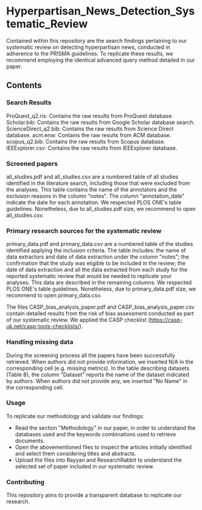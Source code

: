 # Hyperpartisan_News_Detection_Systematic_Review

Contained within this repository are the search findings pertaining to our systematic review on detecting hyperpartisan news, conducted in adherence to the PRISMA guidelines. To replicate these results, we recommend employing the identical advanced query method detailed in our paper.


## Contents

### Search Results

  ProQuest_q2.ris: Contains the raw results from ProQuest database.
  Scholar.bib: Contains the raw results from Google Scholar database search.
  ScienceDirect_q2.bib: Contains the raw results from Science Direct database.
  acm.enw: Contains the raw results from ACM database.
  scopus_q2.bib: Contains the raw results from Scopus database.
  IEEExplorer.csv: Contains the raw results from IEEExplorer database.

### Screened papers
all_studies.pdf and all_studies.csv are a numbered table of all studies identified in the literature search, including those that were excluded from the analyses. This table contains the name of the annotators and the exclusion reasons in the column "notes". The column "annotation_date" indicate the date for each annotation. We respected PLOS ONE's table guidelines. Nonetheless, due to all_studies.pdf size, we recommend to open all_studies.csv. 

### Primary research sources for the systematic review
primary_data.pdf and primary_data.csv are a numbered table of the studies identified applying the inclusion criteria. The table includes: the name of data extractors and date of data extraction under the column "notes"; the confirmation that the study was eligible to be included in the review; the date of data extraction and all the data extracted from each study for the reported systematic review that would be needed to replicate your analyses. This data are described in the remaining columns. We respected PLOS ONE's table guidelines. Nonetheless, due to primary_data.pdf size, we recommend to open primary_data.csv. 

The files CASP_bias_analysis_paper.pdf and CASP_bias_analysis_paper.csv contain detailed results from the risk of bias assessment conducted as part of our systematic review. We applied the CASP checklist (https://casp-uk.net/casp-tools-checklists/).

### Handling missing data
During the screening process all the papers have been successfully retrieved. 
When authors did not provide information, we inserted N/A in the corresponding cell (e.g. missing metrics). 
In the table describing datasets (Table 8), the column "Dataset" reports the name of the dataset indicated by authors. When authors did not provide any, we inserted "No Name" in the corresponding cell. 

### Usage
  To replicate our methodology and validate our findings:
  - Read the section "Methodology" in our paper, in order to understand the databases used and the keywords combinations used to retrieve documents.
  - Open the abovementioned files to inspect the articles initially identified and select them considering titles and abstracts.
  - Upload the files into Rayyan and ResearchRabbit to understand the selected set of paper included in our systematic review.

### Contributing

This repository aims to provide a transparent database to replicate our research.
